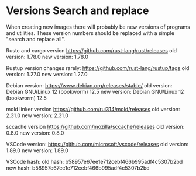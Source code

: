 # Versions Search and replace

When creating new images there will probably be new versions of programs and utilities.
These version numbers should be replaced with a simple "search and replace all".

Rustc and cargo version
<https://github.com/rust-lang/rust/releases>
old version: 1.78.0
new version: 1.78.0

Rustup version changes rarely:
<https://github.com/rust-lang/rustup/tags>
old version: 1.27.0
new version: 1.27.0

Debian version:
<https://www.debian.org/releases/stable/>
old version: Debian GNU/Linux 12 (bookworm) 12.5
new version: Debian GNU/Linux 12 (bookworm) 12.5

mold linker version
<https://github.com/rui314/mold/releases>
old version: 2.31.0
new version: 2.31.0

sccache version
<https://github.com/mozilla/sccache/releases>
old version: 0.8.0
new version: 0.8.0

VSCode version:
<https://github.com/microsoft/vscode/releases>
old version: 1.89.0
new version: 1.89.0

VSCode hash:
old hash: b58957e67ee1e712cebf466b995adf4c5307b2bd
new hash: b58957e67ee1e712cebf466b995adf4c5307b2bd
